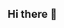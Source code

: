 ## Hi there 👋

<!--

🙋‍♀️ Bizz - Develop with Ease!
🌈 Contribution guidelines - Invite only.
👩‍💻 Useful resources - https://bizz.ai
-->

